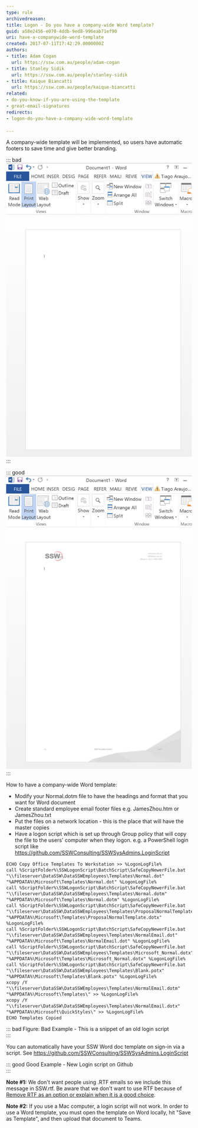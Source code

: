 ```yaml
---
type: rule
archivedreason: 
title: Logon - Do you have a company-wide Word template?
guid: a58e2456-e070-4ddb-9ed8-996eab71ef90
uri: have-a-companywide-word-template
created: 2017-07-11T17:42:29.0000000Z
authors:
- title: Adam Cogan
  url: https://ssw.com.au/people/adam-cogan
- title: Stanley Sidik
  url: https://ssw.com.au/people/stanley-sidik
- title: Kaique Biancatti
  url: https://ssw.com.au/people/kaique-biancatti
related:
- do-you-know-if-you-are-using-the-template
- great-email-signatures
redirects:
- logon-do-you-have-a-company-wide-word-template

---
```


A company-wide template will be implemented, so users have automatic footers to save time and give better branding.


::: bad  
![Figure: Bad Example - creating an email/document does not have the company templates](word-template-bad.jpg)  
:::


::: good  
![Figure: Good Example - creating an email/document with the company templates](word-template-good.jpg)  
:::

<!--endintro-->

How to have a company-wide Word template:

* Modify your Normal.dotm file to have the headings and format that you want for Word document
* Create standard employee email footer files e.g. JamesZhou.htm or JamesZhou.txt
* Put the files on a network location - this is the place that will have the master copies
* Have a logon script which is set up through Group policy that will copy the file to the users' computer when they logon.
e.g. a PowerShell login script like https://github.com/SSWConsulting/SSWSysAdmins.LoginScript





```
ECHO Copy Office Templates To Workstation >> %LogonLogFile%
call %ScriptFolder%\SSWLogonScript\BatchScript\SafeCopyNewerFile.bat "\\fileserver\DataSSW\DataSSWEmployees\Templates\Normal.dot" "%APPDATA%\Microsoft\Templates\Normal.dot" %LogonLogFile%
call %ScriptFolder%\SSWLogonScript\BatchScript\SafeCopyNewerFile.bat "\\fileserver\DataSSW\DataSSWEmployees\Templates\Normal.dotm" "%APPDATA%\Microsoft\Templates\Normal.dotm" %LogonLogFile%
call %ScriptFolder%\SSWLogonScript\BatchScript\SafeCopyNewerFile.bat "\\fileserver\DataSSW\DataSSWEmployees\Templates\ProposalNormalTemplate.dotx" "%APPDATA%\Microsoft\Templates\ProposalNormalTemplate.dotx" %LogonLogFile%
call %ScriptFolder%\SSWLogonScript\BatchScript\SafeCopyNewerFile.bat "\\fileserver\DataSSW\DataSSWEmployees\Templates\NormalEmail.dot" "%APPDATA%\Microsoft\Templates\NormalEmail.dot" %LogonLogFile%
call %ScriptFolder%\SSWLogonScript\BatchScript\SafeCopyNewerFile.bat "\\fileserver\DataSSW\DataSSWEmployees\Templates\Microsoft_Normal.dotx" "%APPDATA%\Microsoft\Templates\Microsoft_Normal.dotx" %LogonLogFile%
call %ScriptFolder%\SSWLogonScript\BatchScript\SafeCopyNewerFile.bat "\\fileserver\DataSSW\DataSSWEmployees\Templates\Blank.potx" "%APPDATA%\Microsoft\Templates\Blank.potx" %LogonLogFile%
xcopy /Y "\\fileserver\DataSSW\DataSSWEmployees\Templates\NormalEmail.dotm" "%APPDATA%\Microsoft\Templates\" >> %LogonLogFile%
xcopy /Y "\\fileserver\DataSSW\DataSSWEmployees\Templates\NormalEmail.dotx" "%APPDATA%\Microsoft\QuickStyles\" >> %LogonLogFile%
ECHO Templates Copied
```




::: bad
Figure: Bad Example - This is a snippet of an old login script  
:::

You can automatically have your SSW Word doc template on sign-in via a script. See https://github.com/SSWConsulting/SSWSysAdmins.LoginScript



::: good
Good Example - New Login script on Github  
:::



**Note #1:** We don't want people using .RTF emails so we include this message in SSW.rtf. Be aware that we don't want to use RTF because of [Remove RTF as an option or explain when it is a good choice](https://www.ssw.com.au/ssw/Standards/BetterSoftwareSuggestions/Outlook.aspx#RemoveRTF).

**Note #2:** If you use a Mac computer, a login script will not work. In order to use a Word template, you must open the template on Word locally, hit "Save as Template", and then upload that document to Teams.
